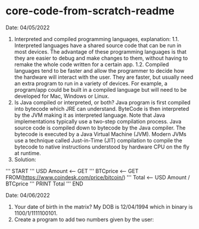 # core-code-from-scratch-readme

Date: 04/05/2022
1. Interpreted and compiled programming languages, explanation: 
1.1. Interpreted languages have a shared source code that can be run in most devices. The advantage of these programming languages is that they are easier to debug and make changes to them, without having to remake the whole code written for a certain app.
1.2. Compiled languages tend to be faster and allow the programmer to decide how the hardware will interact with the user. They are faster, but usually need an extra program to run in a variety of devices. For example, a program/app could be built in a compiled language but will need to be developed for Mac, Windows or Linux.
2. Is Java compiled or interpreted, or both? Java program is first compiled into bytecode which JRE can understand. ByteCode is then interpreted by the JVM making it as interpreted language. Note that Java implementations typically use a two-step compilation process. Java source code is compiled down to bytecode by the Java compiler. The bytecode is executed by a Java Virtual Machine (JVM). Modern JVMs use a technique called Just-in-Time (JIT) compilation to compile the bytecode to native instructions understood by hardware CPU on the fly at runtime.
3. Solution:

''' START
''' USD Amount <-- GET
''' BTCprice <-- GET FROM(https://www.coindesk.com/price/bitcoin/)
''' Total <-- USD Amount / BTCprice
''' PRINT Total
''' END

Date: 04/06/2022
1. Your date of birth in the matrix? My DOB is 12/04/1994 which in binary is 1100/1/1111100101.
2. Create a program to add two numbers given by the user:

